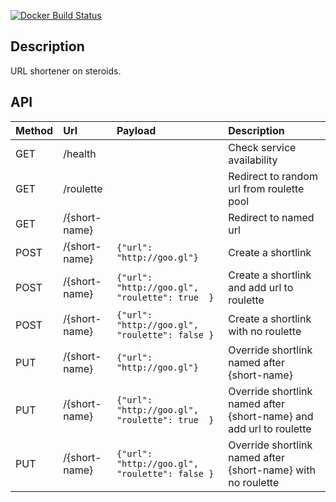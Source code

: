 [![Docker Build Status](https://img.shields.io/docker/build/jrottenberg/ffmpeg.svg)](https://github.com/e8kor/deton)
## Description
URL shortener on steroids.

## API

|Method | Url           | Payload       | Description|
|:------|:--------------|:-----------------------------------------------|:-----------|
|GET    | /health       |                                                | Check service availability|
|GET    | /roulette     |                                                | Redirect to random url from roulette pool|
|GET    | /{short-name} |                                                | Redirect to named url|
|POST   | /{short-name} | `{"url": "http://goo.gl"}`                     | Create a shortlink|
|POST   | /{short-name} | `{"url": "http://goo.gl", "roulette": true  }` | Create a shortlink and add url to roulette|
|POST   | /{short-name} | `{"url": "http://goo.gl", "roulette": false }` | Create a shortlink with no roulette|
|PUT    | /{short-name} | `{"url": "http://goo.gl"}`                     | Override shortlink named after {short-name}|
|PUT    | /{short-name} | `{"url": "http://goo.gl", "roulette": true  }` | Override shortlink named after {short-name} and add url to roulette|
|PUT    | /{short-name} | `{"url": "http://goo.gl", "roulette": false }` | Override shortlink named after {short-name} with no roulette|
